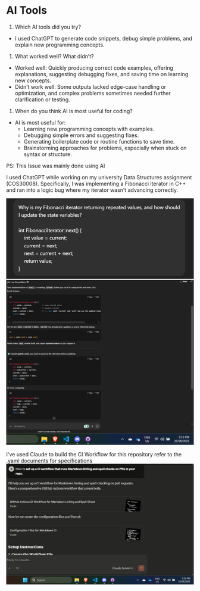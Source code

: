 # AI Tools

1. Which AI tools did you try?

- I used ChatGPT to generate code snippets, debug simple problems, and explain
  new programming concepts.

1. What worked well? What didn’t?

- Worked well: Quickly producing correct code examples, offering explanations,
  suggesting debugging fixes, and saving time on learning new concepts.
- Didn’t work well: Some outputs lacked edge-case handling or optimization, and
  complex problems sometimes needed further clarification or testing.

1. When do you think AI is most useful for coding?

- AI is most useful for:
  - Learning new programming concepts with examples.
  - Debugging simple errors and suggesting fixes.
  - Generating boilerplate code or routine functions to save time.
  - Brainstorming approaches for problems, especially when stuck on syntax or
    structure.

PS: This Issue was mainly done using AI

I used ChatGPT while working on my university Data Structures assignment (COS30008). Specifically, I was implementing a Fibonacci iterator in C++ and ran into a logic bug where my iterator wasn’t advancing correctly.

![Prompt including faulty code logic](image22.png)
![ChatGPT response to fix it with the reasoning](image23.png)

I've used Claude to build the CI Workflow for this repository refer to the .yaml documents for specifications
![Claude Prompt to generate CI Workflow](image24.png)
